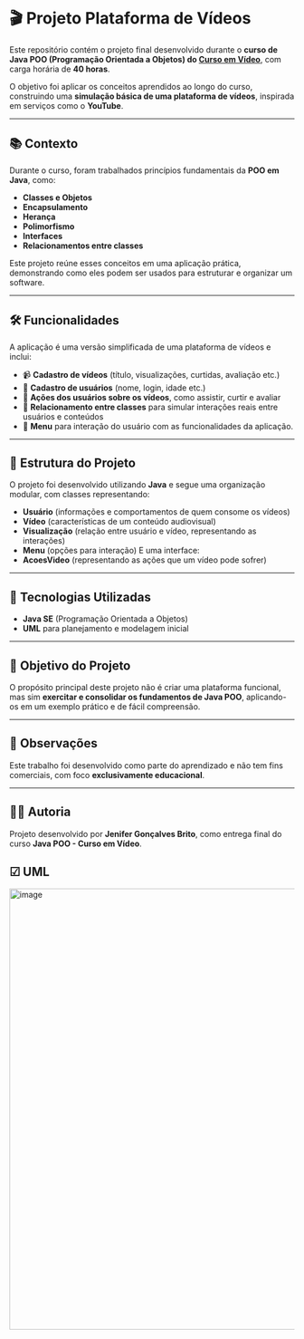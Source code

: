 # 🎬 Projeto Plataforma de Vídeos

Este repositório contém o projeto final desenvolvido durante o **curso de Java POO (Programação Orientada a Objetos) do [Curso em Vídeo](https://www.cursoemvideo.com/)**, com carga horária de **40 horas**.  

O objetivo foi aplicar os conceitos aprendidos ao longo do curso, construindo uma **simulação básica de uma plataforma de vídeos**, inspirada em serviços como o **YouTube**.  

---

## 📚 Contexto

Durante o curso, foram trabalhados princípios fundamentais da **POO em Java**, como:
- **Classes e Objetos**
- **Encapsulamento**
- **Herança**
- **Polimorfismo**
- **Interfaces**
- **Relacionamentos entre classes**

Este projeto reúne esses conceitos em uma aplicação prática, demonstrando como eles podem ser usados para estruturar e organizar um software.

---

## 🛠️ Funcionalidades

A aplicação é uma versão simplificada de uma plataforma de vídeos e inclui:
- 📹 **Cadastro de vídeos** (título, visualizações, curtidas, avaliação etc.)
- 👤 **Cadastro de usuários** (nome, login, idade etc.)
- 🎥 **Ações dos usuários sobre os vídeos**, como assistir, curtir e avaliar
- 🔄 **Relacionamento entre classes** para simular interações reais entre usuários e conteúdos
- 📜 **Menu** para interação do usuário com as funcionalidades da aplicação.

---

## 🧩 Estrutura do Projeto

O projeto foi desenvolvido utilizando **Java** e segue uma organização modular, com classes representando:
- **Usuário** (informações e comportamentos de quem consome os vídeos)
- **Vídeo** (características de um conteúdo audiovisual)
- **Visualização** (relação entre usuário e vídeo, representando as interações)
- **Menu** (opções para interação)
E uma interface:
- **AcoesVideo** (representando as ações que um vídeo pode sofrer)

---

## 🚀 Tecnologias Utilizadas

- **Java SE** (Programação Orientada a Objetos)
- **UML** para planejamento e modelagem inicial

---

## 🎯 Objetivo do Projeto

O propósito principal deste projeto não é criar uma plataforma funcional, mas sim **exercitar e consolidar os fundamentos de Java POO**, aplicando-os em um exemplo prático e de fácil compreensão.

---

## 📌 Observações

Este trabalho foi desenvolvido como parte do aprendizado e não tem fins comerciais, com foco **exclusivamente educacional**.

---

## 👩‍💻 Autoria

Projeto desenvolvido por **Jenifer Gonçalves Brito**, como entrega final do curso **Java POO - Curso em Vídeo**.

## ☑ UML

<img width="825" height="779" alt="image" src="https://github.com/user-attachments/assets/deba8ffe-8be6-444e-a66b-56f42f1dedbe" />

